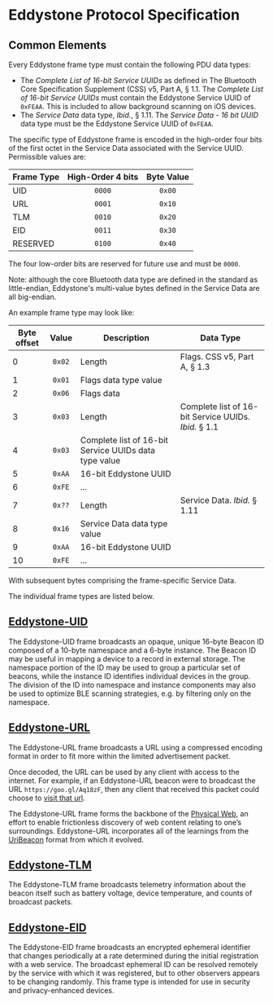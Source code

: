 # Eddystone Protocol Specification

## Common Elements

Every Eddystone frame type must contain the following PDU data types:

- The _Complete List of 16-bit Service UUIDs_ as defined in The Bluetooth Core Specification Supplement (CSS) v5, Part A, § 1.1. The _Complete List of 16-bit Service UUIDs_ must contain the Eddystone Service UUID of `0xFEAA`. This is included to allow background scanning on iOS devices.
- The _Service Data_ data type, _Ibid._, § 1.11. The _Service Data - 16 bit UUID_ data type must be the Eddystone Service UUID of `0xFEAA`.

The specific type of Eddystone frame is encoded in the high-order four bits of the first octet in the Service Data associated with the Service UUID. Permissible values are:

Frame Type | High-Order 4 bits | Byte Value
:----------|:-----------------:|:---------:
UID | `0000` | `0x00`
URL | `0001` | `0x10`
TLM | `0010` | `0x20`
EID | `0011` | `0x30`
RESERVED | `0100` | `0x40`


The four low-order bits are reserved for future use and must be `0000`.

Note: although the core Bluetooth data type are defined in the standard as
little-endian, Eddystone's multi-value bytes defined in the Service Data are
all big-endian.

An example frame type may look like:

Byte offset | Value | Description | Data Type
-----|:-----:|-----------|------------
 0 | `0x02` | Length | Flags. CSS v5, Part A, § 1.3
 1 | `0x01` | Flags data type value
 2 | `0x06` | Flags data
 3 | `0x03` | Length | Complete list of 16-bit Service UUIDs. _Ibid._ § 1.1
 4 | `0x03` | Complete list of 16-bit Service UUIDs data type value
 5 | `0xAA` | 16-bit Eddystone UUID
 6 | `0xFE` | ...
 7 | `0x??` | Length | Service Data. _Ibid._ § 1.11
 8 | `0x16` | Service Data data type value
 9 | `0xAA` | 16-bit Eddystone UUID
10 | `0xFE` | ...

With subsequent bytes comprising the frame-specific Service Data.

The individual frame types are listed below.

## [Eddystone-UID](eddystone-uid)

The Eddystone-UID frame broadcasts an opaque, unique 16-byte Beacon ID composed of a 10-byte namespace and a 6-byte instance. The Beacon ID may be useful in mapping a device to a record in external storage. The namespace portion of the ID may be used to group a particular set of beacons, while the instance ID identifies individual devices in the group. The division of the ID into namespace and instance components may also be used to optimize BLE scanning strategies, e.g. by filtering only on the namespace.

## [Eddystone-URL](eddystone-url)

The Eddystone-URL frame broadcasts a URL using a compressed encoding format in order to fit more within the limited advertisement packet.

Once decoded, the URL can be used by any client with access to the internet. For example, if an Eddystone-URL beacon were to broadcast the URL `https://goo.gl/Aq18zF`, then any client that received this packet could choose to [visit that url](https://goo.gl/Aq18zF).

The Eddystone-URL frame forms the backbone of the [Physical Web](http://physical-web.org), an effort to enable frictionless discovery of web content relating to one’s surroundings. Eddystone-URL incorporates all of the learnings from the [UriBeacon](http://uribeacon.org) format from which it evolved.

## [Eddystone-TLM](eddystone-tlm)

The Eddystone-TLM frame broadcasts telemetry information about the beacon itself such as battery voltage, device temperature, and counts of broadcast packets.

## [Eddystone-EID](eddystone-eid)

The Eddystone-EID frame broadcasts an encrypted ephemeral identifier that changes periodically at a rate determined during the initial registration with a web service. The broadcast ephemeral ID can be resolved remotely by the service with which it was registered, but to other observers appears to be changing randomly. This frame type is intended for use in security and privacy-enhanced devices.
